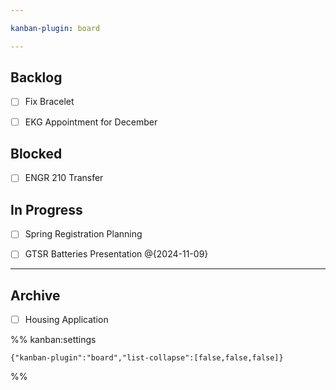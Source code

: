 ```yaml
---

kanban-plugin: board

---
```


## Backlog

- [ ] Fix Bracelet
- [ ] EKG Appointment for December


## Blocked

- [ ] ENGR 210 Transfer


## In Progress

- [ ] Spring Registration Planning
- [ ] GTSR Batteries Presentation @{2024-11-09}


***

## Archive

- [ ] Housing Application

%% kanban:settings
```
{"kanban-plugin":"board","list-collapse":[false,false,false]}
```
%%